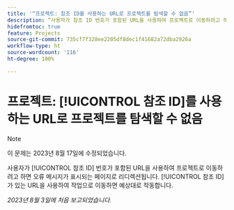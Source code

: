 ```yaml
---
title: '“프로젝트: 참조 ID를 사용하는 URL로 프로젝트를 탐색할 수 없음”'
description: “사용자가 참조 ID 번호가 포함된 URL을 사용하여 프로젝트로 이동하려고 하면 오류 메시지가 표시되는 페이지로 리디렉션됩니다. 참조 ID가 있는 URL을 사용하여 작업으로 이동하면 예상대로 작동합니다.”
hidefromtoc: true
feature: Projects
source-git-commit: 735cf7f328ee2205df8dec1f41682a72dba2926a
workflow-type: ht
source-wordcount: '116'
ht-degree: 100%

---
```



# 프로젝트: [!UICONTROL 참조 ID]를 사용하는 URL로 프로젝트를 탐색할 수 없음

>[!NOTE]
>
>이 문제는 2023년 8월 17일에 수정되었습니다.

사용자가 [!UICONTROL 참조 ID] 번호가 포함된 URL을 사용하여 프로젝트로 이동하려고 하면 오류 메시지가 표시되는 페이지로 리디렉션됩니다. [!UICONTROL 참조 ID]가 있는 URL을 사용하여 작업으로 이동하면 예상대로 작동합니다.

_2023년 8월 3일에 처음 보고되었습니다._

